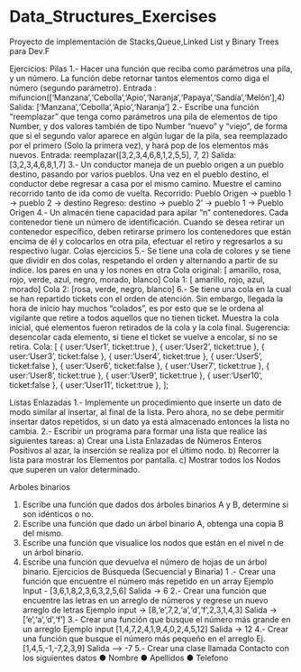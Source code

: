 # Data_Structures_Exercises
Proyecto de implementación de Stacks,Queue,Linked List y Binary Trees para Dev.F

Ejercicios:
Pilas
1.- Hacer una función que reciba como parámetros una pila, y un número.
  La función debe retornar tantos elementos como diga el número (segundo parámetro).
  Entrada : mifuncion([‘Manzana’,‘Cebolla’,‘Apio’,‘Naranja’,‘Papaya’,‘Sandía’,‘Melón’],4)
  Salida: [‘Manzana’,‘Cebolla’,‘Apio’,‘Naranja’]
2.- Escribe una función “reemplazar” que tenga como parámetros una pila de elementos de tipo
  Number, y dos valores también de tipo Number “nuevo” y “viejo”, de forma que si el segundo
  valor aparece en algún lugar de la pila, sea reemplazado por el primero (Solo la primera vez), y
  hará pop de los elementos más nuevos.
  Entrada: reemplazar([3,2,3,4,6,8,1,2,5,5], 7, 2)
  Salida: [3,2,3,4,6,8,1,7]
3.- Un conductor maneja de un pueblo origen a un pueblo destino, pasando por varios
  pueblos. Una vez en el pueblo destino, el conductor debe regresar a casa por el mismo
  camino. Muestre el camino recorrido tanto de ida como de vuelta.
  Recorrido: Pueblo Origen → pueblo 1 → pueblo 2 → destino
  Regreso: destino → pueblo 2’ → pueblo 1 → Pueblo Origen
4.- Un almacén tiene capacidad para apilar “n” contenedores. Cada contenedor tiene un
  número de identificación. Cuando se desea retirar un contenedor específico, deben retirarse
  primero los contenedores que están encima de él y colocarlos en otra pila, efectuar el retiro y
  regresarlos a su respectivo lugar.
  Colas ejercicios
5.- Se tiene una cola de colores y se tiene que dividir en dos colas, respetando el orden y
  alternando a partir de su índice. los pares en una y los nones en otra
  Cola original: [ amarillo, rosa, rojo, verde, azul, negro, morado, blanco]
  Cola 1: [ amarillo, rojo, azul, morado]
  Cola 2: [rosa, verde, negro, blanco]
6.- Se tiene una cola en la cual se han repartido tickets con el orden de atención. Sin embargo,
  llegada la hora de inicio hay muchos “colados”, es por esto que se le ordena al vigilante que
  retire a todos aquellos que no tienen ticket. Muestra la cola inicial, qué elementos fueron
  retirados de la cola y la cola final.
  Sugerencia: desencolar cada elemento, si tiene el ticket se vuelve a encolar, si no se retira.
  Cola: [
  { user:‘User1’, ticket:true },
  { user:‘User2’, ticket:true },
  { user:‘User3’, ticket:false },
  { user:‘User4’, ticket:true },
  { user:‘User5’, ticket:false },
  { user:‘User6’, ticket:false },
  { user:‘User7’, ticket:true },
  { user:‘User8’, ticket:true },
  { user:‘User9’, ticket:true },
  { user:‘User10’, ticket:false },
  { user:‘User11’, ticket:true },
  ];

Listas Enlazadas
1.- Implemente un procedimiento que inserte un dato de modo similar al insertar, al final de la
  lista. Pero ahora, no se debe permitir insertar datos repetidos, si un dato ya está almacenado
  entonces la lista no cambia.
2.- Escribir un programa para formar una lista que realice las siguientes tareas:
  a) Crear una Lista Enlazadas de Números Enteros Positivos al azar, la inserción se realiza por el último nodo.
  b) Recorrer la lista para mostrar los Elementos por pantalla.
  c) Mostrar todos los Nodos que superen un valor determinado.

Arboles binarios
1. Escribe una función que dados dos árboles binarios A y B, determine si son idénticos o no.
2. Escribe una función que dado un árbol binario A, obtenga una copia B del mismo.
3. Escribe una función que visualice los nodos que están en el nivel n de un árbol binario.
4. Escribe una función que devuelva el número de hojas de un árbol binario.
  Ejercicios de Búsqueda (Secuencial y Binaria)
1 .- Crear una función que encuentre el número más repetido en un array
  Ejemplo Input - [3,6,1,8,2,3,6,3,2,5,6]
  Salida -> 6
2.- Crear una función que encuentre las letras en un arreglo de números y regrese un nuevo arreglo de letras
  Ejemplo input -> [8,‘e’,7,2,‘a’,‘d’,‘f’,2,3,1,4,3]
  Salida → [‘e’,‘a’,‘d’,‘f’]
3.- Crear una función que busque el número más grande en un arreglo
  Ejemplo input [1,4,7,2,4,1,9,4,0,2,4,5,12]
  Salida -> 12
4.- Crear una función que busque el número más pequeño en el arreglo
  Ej. [1,4,5,-1,-7,2,3,9]
  Salida --> -7
5.- Crear una clase llamada Contacto con los siguientes datos
  ● Nombre
  ● Apellidos
  ● Telefono
